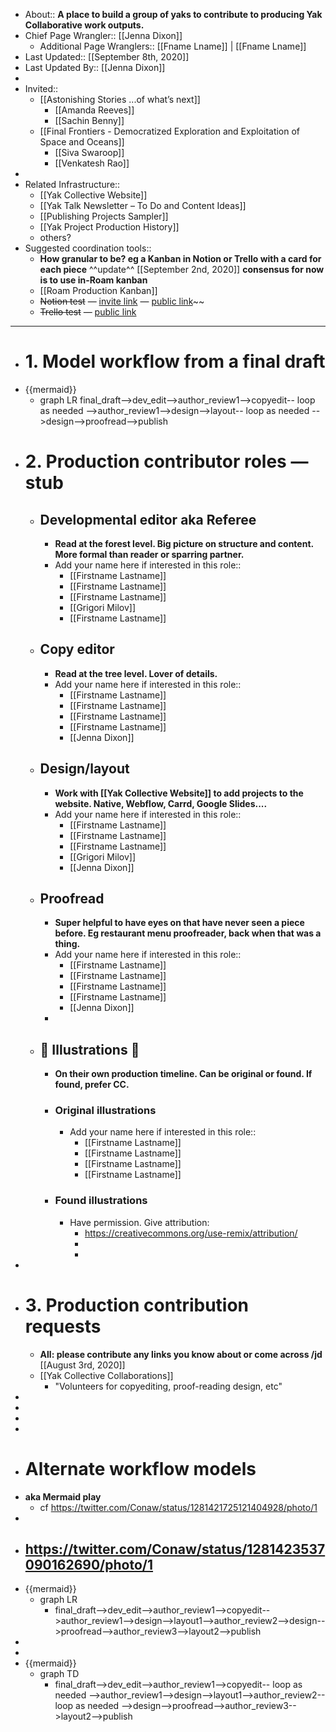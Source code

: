 - About:: __A place to build a group of yaks to contribute to producing Yak Collaborative work outputs.__
- Chief Page Wrangler:: [[Jenna Dixon]]
    - Additional Page Wranglers:: [[Fname Lname]] | [[Fname Lname]] 
- Last Updated:: [[September 8th, 2020]]
- Last Updated By:: [[Jenna Dixon]]
-  
- Invited::
    - [[Astonishing Stories
...of what’s next]]
        - [[Amanda Reeves]]
        - [[Sachin Benny]]
    - [[Final Frontiers - Democratized Exploration and Exploitation of Space and Oceans]] 
        - [[Siva Swaroop]]
        - [[Venkatesh Rao]]
- 
- Related Infrastructure::
    - [[Yak Collective Website]]
    - [[Yak Talk Newsletter – To Do and Content Ideas]]
    - [[Publishing Projects Sampler]]
    - [[Yak Project Production History]]
    - others?
- Suggested coordination tools::
    - __How granular to be? eg a Kanban in Notion or Trello with a card for each piece__ ^^update^^ [[September 2nd, 2020]] __consensus for now is to use in-Roam kanban__
    - [[Roam Production Kanban]]
    - ~~Notion test~~ — [invite link](https://www.notion.so/invite/c58785e67336468df996a71942d153005c95d02b) — [public link](https://www.notion.so/41ff3b37d55c4cfbaddaed83ad16b9d6?v=046dfa62ab774f688c03b1a246516036)~~
    - ~~Trello test~~ — [public link](https://trello.com/b/ewxc9qCV/project-production-kanban)
- ----------------------------------------------------------------------------
- # 1. Model workflow from a final draft
- {{mermaid}}
    - graph LR
    final_draft-->dev_edit-->author_review1-->copyedit-- loop as needed -->author_review1-->design-->layout-- loop as needed -->design-->proofread-->publish
- # 2. Production contributor roles — stub
    - ## Developmental editor aka Referee
        - __Read at the forest level. Big picture on structure and content. 
More formal than reader or sparring partner.__
        - Add your name here if interested in this role::
            - [[Firstname Lastname]]
            - [[Firstname Lastname]]
            - [[Firstname Lastname]]
            - [[Grigori Milov]]
            - [[Firstname Lastname]]
    - ## Copy editor
        - __Read at the tree level. Lover of details.__
        - Add your name here if interested in this role::
            - [[Firstname Lastname]]
            - [[Firstname Lastname]]
            - [[Firstname Lastname]]
            - [[Firstname Lastname]]
            - [[Jenna Dixon]]
    - ## Design/layout
        - __Work with [[Yak Collective Website]] to add projects to the website. 
Native, Webflow, Carrd, Google Slides....__
        - Add your name here if interested in this role::
            - [[Firstname Lastname]]
            - [[Firstname Lastname]]
            - [[Firstname Lastname]]
            - [[Grigori Milov]]
            - [[Jenna Dixon]]
    - ## Proofread
        - __Super helpful to have eyes on that have never seen a piece before. 
Eg restaurant menu proofreader, back when that was a thing.__
        - Add your name here if interested in this role::
            - [[Firstname Lastname]]
            - [[Firstname Lastname]]
            - [[Firstname Lastname]]
            - [[Firstname Lastname]]
            - [[Jenna Dixon]]
        - 
    - ## 🎨 Illustrations 🎨
        - __On their own production timeline. Can be original or found. If found, prefer CC.__
        - ### Original illustrations
            - Add your name here if interested in this role::
                - [[Firstname Lastname]]
                - [[Firstname Lastname]]
                - [[Firstname Lastname]]
                - [[Firstname Lastname]]
        - ###  Found illustrations
            - Have permission. Give attribution:
                - https://creativecommons.org/use-remix/attribution/
                - 
                - 
- 
- # 3. Production contribution requests
    - __All: please contribute any links you know about or come across /jd__ [[August 3rd, 2020]]  
    - [[Yak Collective Collaborations]]
        - "Volunteers for copyediting, proof-reading design, etc"
- 
- 
- 
- 
- # Alternate workflow models
- __aka Mermaid play__
    - cf https://twitter.com/Conaw/status/1281421725121404928/photo/1
- 
- https://twitter.com/Conaw/status/1281423537090162690/photo/1
    - 
- {{mermaid}}
    - graph LR
        - final_draft-->dev_edit-->author_review1-->copyedit-->author_review1-->design-->layout1-->author_review2-->design-->proofread-->author_review3-->layout2-->publish
- 
- 
- {{mermaid}}
    - graph TD
        - final_draft-->dev_edit-->author_review1-->copyedit-- loop as needed -->author_review1-->design-->layout1-->author_review2-- loop as needed -->design-->proofread-->author_review3-->layout2-->publish
